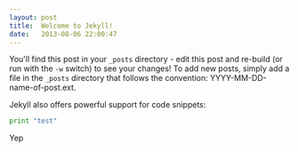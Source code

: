 ```yaml
---
layout: post
title:  Welcome to Jekyll!
date:   2013-08-06 22:00:47
---
```


You'll find this post in your `_posts` directory - edit this post and re-build (or run with the `-w` switch) to see your changes!
To add new posts, simply add a file in the `_posts` directory that follows the convention: YYYY-MM-DD-name-of-post.ext.

Jekyll also offers powerful support for code snippets:

```python
print "test"
```

Yep
